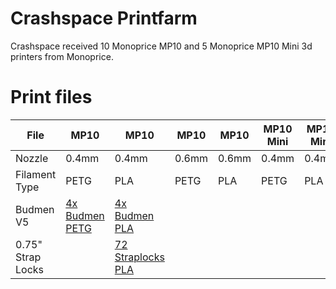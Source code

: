 # Crashspace Printfarm 

Crashspace received 10 Monoprice MP10 and 5 Monoprice MP10 Mini 3d printers from Monoprice. 

# Print files

File         | MP10       | MP10       | MP10       | MP10       |  MP10 Mini    |  MP10 Mini    | MP10 Mini | MP10 Mini   |
------------ | ---------- | -----------| -----------| ---------- | ------------- | ------------- | --------- | ---------   |
Nozzle       | 0.4mm      | 0.4mm      | 0.6mm      | 0.6mm      | 0.4mm         | 0.4mm         | 0.6mm     | 0.6mm       | 
Filament Type| PETG       | PLA        | PETG       | PLA        | PETG          | PLA           | PETG      | PLA         | 
Budmen V5    | [4x Budmen PETG](https://github.com/CRASHSpace/COVID-19-3dprints/raw/master/printfarm/MP10/0.4%20Nozzle/PETG/PETG_04_4XshieldV5_MP10.gcode) | [4x Budmen PLA](https://github.com/CRASHSpace/COVID-19-3dprints/raw/master/printfarm/MP10/0.4%20Nozzle/PLA/PLA_04_100_4XshieldV5_MP10_r0421.gcode) |  
0.75" Strap Locks | |[72 Straplocks PLA](https://github.com/CRASHSpace/COVID-19-3dprints/raw/master/printfarm/MP10/0.4%20Nozzle/PLA/PLA_04_72Xstrap_lock_MP10.gcode) | 

